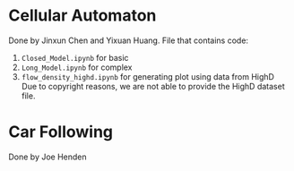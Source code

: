 # Cellular Automaton

Done by Jinxun Chen and Yixuan Huang.
File that contains code:

1. `Closed_Model.ipynb` for basic
2. `Long_Model.ipynb` for complex
3. `flow_density_highd.ipynb` for generating plot using data from HighD
   Due to copyright reasons, we are not able to provide the HighD dataset file.

# Car Following

Done by Joe Henden
